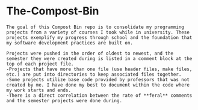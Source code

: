 # The-Compost-Bin

    The goal of this Compost Bin repo is to consolidate my programming projects from a variety of courses I took while in university. These projects exemplify my progress through school and the foundation that my software development practices are built on.
    
    Projects were pushed in the order of oldest to newest, and the semester they were created during is listed in a comment block at the top of each project file.
    -Projects that have more than one file (use header files, make files, etc.) are put into directories to keep associated files together.
    -Some projects utilize base code provided by professors that was not created by me. I have done my best to document within the code where my work starts and ends.
    -There is a direct correlation between the rate of **feral** comments and the semester projects were done during.
